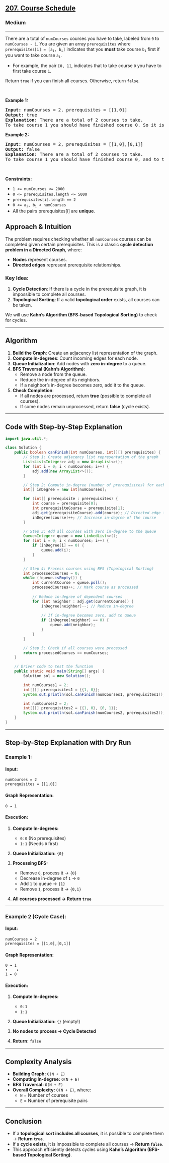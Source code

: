 <h2><a href="https://leetcode.com/problems/course-schedule">207. Course Schedule</a></h2><h3>Medium</h3><hr><p>There are a total of <code>numCourses</code> courses you have to take, labeled from <code>0</code> to <code>numCourses - 1</code>. You are given an array <code>prerequisites</code> where <code>prerequisites[i] = [a<sub>i</sub>, b<sub>i</sub>]</code> indicates that you <strong>must</strong> take course <code>b<sub>i</sub></code> first if you want to take course <code>a<sub>i</sub></code>.</p>

<ul>
	<li>For example, the pair <code>[0, 1]</code>, indicates that to take course <code>0</code> you have to first take course <code>1</code>.</li>
</ul>

<p>Return <code>true</code> if you can finish all courses. Otherwise, return <code>false</code>.</p>

<p>&nbsp;</p>
<p><strong class="example">Example 1:</strong></p>

<pre>
<strong>Input:</strong> numCourses = 2, prerequisites = [[1,0]]
<strong>Output:</strong> true
<strong>Explanation:</strong> There are a total of 2 courses to take. 
To take course 1 you should have finished course 0. So it is possible.
</pre>

<p><strong class="example">Example 2:</strong></p>

<pre>
<strong>Input:</strong> numCourses = 2, prerequisites = [[1,0],[0,1]]
<strong>Output:</strong> false
<strong>Explanation:</strong> There are a total of 2 courses to take. 
To take course 1 you should have finished course 0, and to take course 0 you should also have finished course 1. So it is impossible.
</pre>

<p>&nbsp;</p>
<p><strong>Constraints:</strong></p>

<ul>
	<li><code>1 &lt;= numCourses &lt;= 2000</code></li>
	<li><code>0 &lt;= prerequisites.length &lt;= 5000</code></li>
	<li><code>prerequisites[i].length == 2</code></li>
	<li><code>0 &lt;= a<sub>i</sub>, b<sub>i</sub> &lt; numCourses</code></li>
	<li>All the pairs prerequisites[i] are <strong>unique</strong>.</li>
</ul>


## **Approach & Intuition**
The problem requires checking whether all `numCourses` courses can be completed given certain prerequisites. This is a classic **cycle detection problem in a Directed Graph**, where:
- **Nodes** represent courses.
- **Directed edges** represent prerequisite relationships.

### **Key Idea:**
1. **Cycle Detection**: If there is a cycle in the prerequisite graph, it is impossible to complete all courses.
2. **Topological Sorting**: If a valid **topological order** exists, all courses can be taken.

We will use **Kahn’s Algorithm (BFS-based Topological Sorting)** to check for cycles.

---

## **Algorithm**
1. **Build the Graph**: Create an adjacency list representation of the graph.
2. **Compute In-degrees**: Count incoming edges for each node.
3. **Queue Initialization**: Add nodes with **zero in-degree** to a queue.
4. **BFS Traversal (Kahn’s Algorithm)**:
   - Remove a node from the queue.
   - Reduce the in-degree of its neighbors.
   - If a neighbor’s in-degree becomes zero, add it to the queue.
5. **Check Completion**:
   - If all nodes are processed, return **true** (possible to complete all courses).
   - If some nodes remain unprocessed, return **false** (cycle exists).

---

## **Code with Step-by-Step Explanation**
```java
import java.util.*;

class Solution {
    public boolean canFinish(int numCourses, int[][] prerequisites) {
        // Step 1: Create adjacency list representation of the graph
        List<List<Integer>> adj = new ArrayList<>();
        for (int i = 0; i < numCourses; i++) {
            adj.add(new ArrayList<>());
        }

        // Step 2: Compute in-degree (number of prerequisites) for each course
        int[] inDegree = new int[numCourses];

        for (int[] prerequisite : prerequisites) {
            int course = prerequisite[0];
            int prerequisiteCourse = prerequisite[1];
            adj.get(prerequisiteCourse).add(course); // Directed edge from prerequisiteCourse -> course
            inDegree[course]++; // Increase in-degree of the course
        }

        // Step 3: Add all courses with zero in-degree to the queue
        Queue<Integer> queue = new LinkedList<>();
        for (int i = 0; i < numCourses; i++) {
            if (inDegree[i] == 0) {
                queue.add(i);
            }
        }

        // Step 4: Process courses using BFS (Topological Sorting)
        int processedCourses = 0;
        while (!queue.isEmpty()) {
            int currentCourse = queue.poll();
            processedCourses++; // Mark course as processed
            
            // Reduce in-degree of dependent courses
            for (int neighbor : adj.get(currentCourse)) {
                inDegree[neighbor]--; // Reduce in-degree
                
                // If in-degree becomes zero, add to queue
                if (inDegree[neighbor] == 0) {
                    queue.add(neighbor);
                }
            }
        }

        // Step 5: Check if all courses were processed
        return processedCourses == numCourses;
    }

    // Driver code to test the function
    public static void main(String[] args) {
        Solution sol = new Solution();

        int numCourses1 = 2;
        int[][] prerequisites1 = {{1, 0}};
        System.out.println(sol.canFinish(numCourses1, prerequisites1)); // Output: true

        int numCourses2 = 2;
        int[][] prerequisites2 = {{1, 0}, {0, 1}};
        System.out.println(sol.canFinish(numCourses2, prerequisites2)); // Output: false
    }
}
```

---

## **Step-by-Step Explanation with Dry Run**
### **Example 1:**
#### **Input:**
```plaintext
numCourses = 2
prerequisites = [[1,0]]
```
#### **Graph Representation:**
```plaintext
0 → 1
```
#### **Execution:**
1. **Compute In-degrees:**
   - `0`: `0` (No prerequisites)
   - `1`: `1` (Needs `0` first)

2. **Queue Initialization:** `{0}`
3. **Processing BFS:**
   - Remove `0`, process it → `{0}`
   - Decrease in-degree of `1` → `0`
   - Add `1` to queue → `{1}`
   - Remove `1`, process it → `{0,1}`

4. **All courses processed → Return `true`**

---

### **Example 2 (Cycle Case):**
#### **Input:**
```plaintext
numCourses = 2
prerequisites = [[1,0],[0,1]]
```
#### **Graph Representation:**
```plaintext
0 → 1
↑    ↓
1 ← 0
```
#### **Execution:**
1. **Compute In-degrees:**
   - `0`: `1`
   - `1`: `1`

2. **Queue Initialization:** `{}` (empty!)
3. **No nodes to process → Cycle Detected**
4. **Return:** `false`

---

## **Complexity Analysis**
- **Building Graph:** `O(N + E)`
- **Computing In-degree:** `O(N + E)`
- **BFS Traversal:** `O(N + E)`
- **Overall Complexity:** `O(N + E)`, where:
  - `N` = Number of courses
  - `E` = Number of prerequisite pairs

---

## **Conclusion**
- If a **topological sort includes all courses**, it is possible to complete them → **Return `true`**.
- If a **cycle exists**, it is impossible to complete all courses → **Return `false`**.
- This approach efficiently detects cycles using **Kahn’s Algorithm (BFS-based Topological Sorting)**.

